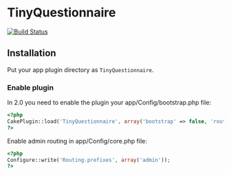 # TinyQuestionnaire

[![Build Status](https://travis-ci.org/tsmsogn/TinyQuestionnaire.svg?branch=master)](https://travis-ci.org/tsmsogn/TinyQuestionnaire)

## Installation

Put your app plugin directory as `TinyQuestionnaire`.

### Enable plugin

In 2.0 you need to enable the plugin your app/Config/bootstrap.php file:

```php
<?php
CakePlugin::load('TinyQuestionnaire', array('bootstrap' => false, 'routes' => true));
?>
```

Enable admin routing in app/Config/core.php file:

```php
<?php
Configure::write('Routing.prefixes', array('admin'));
?>
```
